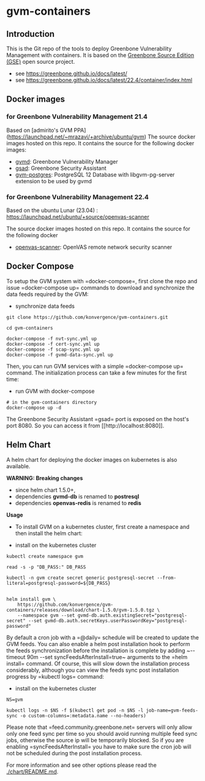 # gvm-containers

## Introduction
This is the Git repo of the tools to deploy Greenbone Vulnerability
Management with containers. It is based on the [Greenbone Source
Edition (GSE)](https://community.greenbone.net) open source project.

* see https://greenbone.github.io/docs/latest/
* see https://greenbone.github.io/docs/latest/22.4/container/index.html

## Docker images

### for Greenbone Vulnerability Management 21.4
Based on [admirito's GVM PPA] (https://launchpad.net/~mrazavi/+archive/ubuntu/gvm)
The source docker images hosted on this repo. It contains the source for the following docker
images:
* [gvmd](https://hub.docker.com/r/admirito/gvmd): Greenbone Vulnerability Manager
* [gsad](https://hub.docker.com/r/admirito/gsad): Greenbone Security Assistant
* [gvm-postgres](https://hub.docker.com/r/admirito/gvm-postgres): PostgreSQL 12 Database with libgvm-pg-server
  extension to be used by gvmd

### for Greenbone Vulnerability Management 22.4

Based on the ubuntu Lunar (23.04) : https://launchpad.net/ubuntu/+source/openvas-scanner

The source docker images hosted on this repo. It contains the source for the following docker
* [openvas-scanner](https://hub.docker.com/r/konvergence/openvas-scanner): OpenVAS remote network security scanner



## Docker Compose
To setup the GVM system with =docker-compose=, first clone the repo and
issue =docker-compose up= commands to download and synchronize the data
feeds required by the GVM:

* synchronize data feeds
```
git clone https://github.com/konvergence/gvm-containers.git

cd gvm-containers

docker-compose -f nvt-sync.yml up
docker-compose -f cert-sync.yml up
docker-compose -f scap-sync.yml up
docker-compose -f gvmd-data-sync.yml up
```

Then, you can run GVM services with a simple =docker-compose up=
command. The initialization process can take a few minutes for the
first time:

* run GVM with docker-compose

```
# in the gvm-containers directory
docker-compose up -d
```

The Greenbone Security Assistant =gsad= port is exposed on the
host's port 8080. So you can access it from [[http://localhost:8080]].

## Helm Chart

A helm chart for deploying the docker images on kubernetes is also available. 


**WARNING: Breaking changes**
  * since  helm chart 1.5.0+, 
  * dependencies **gvmd-db** is renamed to **postresql**
  * dependencies **openvas-redis** is renamed to **redis**

**Usage**

* To install GVM on a kubernetes cluster, first create a namespace and then install the helm chart:

* install on the kubernetes cluster
```
kubectl create namespace gvm

read -s -p "DB_PASS:" DB_PASS

kubectl -n gvm create secret generic postgresql-secret --from-literal=postgresql-password=${DB_PASS}


helm install gvm \
    https://github.com/konvergence/gvm-containers/releases/download/chart-1.5.0/gvm-1.5.0.tgz \
    --namespace gvm --set gvmd-db.auth.existingSecret="postgresql-secret" --set gvmd-db.auth.secretKeys.userPasswordKey="postgresql-password"
```

By default a cron job with a =@daily= schedule will be created to
update the GVM feeds. You can also enable a helm post installation
hook to perform the feeds synchronization before the installation is
complete by adding ~--timeout 90m --set syncFeedsAfterInstall=true~
arguments to the =helm install= command. Of course, this will slow
down the installation process considerably, although you can view the
feeds sync post installation progress by =kubectl logs= command:

* install on the kubernetes cluster
```
NS=gvm

kubectl logs -n $NS -f $(kubectl get pod -n $NS -l job-name=gvm-feeds-sync -o custom-columns=:metadata.name --no-headers)
```

Please note that =feed.community.greenbone.net= servers will only
allow only one feed sync per time so you should avoid running multiple
feed sync jobs, otherwise the source ip will be temporarily
blocked. So if you are enabling =syncFeedsAfterInstall= you have to
make sure the cron job will not be scheduled during the post
installation process.

For more information and see other options please read the
[./chart/README.md](chart/README.md).
